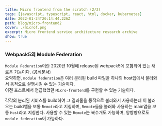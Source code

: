 ```yaml
---
title: Micro frontend from the scratch (2/2)
tags: [javascript, typescript, react, html, docker, kubernetes]
date: 2022-01-24T20:14:44.226Z
path: blog/micro-frontend2
cover: ./microf.png
excerpt: Micro frontend service architecture research archive
show: true
---
```


### Webpack5의 Module Federation

`Module Federation`이란 2020년 10월에 release된 webpack5에 포함되어 있는 새로운 기능이다. ([공식문서](https://webpack.js.org/blog/2020-10-10-webpack-5-release/))<br/>
요약하면, `module federation`은 여러 분리된 build 파일을 하나의 host앱에서 불러와서 동적으로 실행시킬 수 있는 기술이다.<br/>
이전 포스트에서 언급했었던 `Micro-frontend`를 구현할 수 있는 기술이다. <br/>

각각의 분리된 서비스를 build하여 그 결과물을 동적으로 불러와서 사용하는데 이 불러오는 build앱을 보통 `Remote`라고 지칭하며,
`Remote`들을 불러와 사용하는 main앱을 보통 `Host`라고 지칭한다. 사용할 수 있는 `Remote`는 복수개도 가능하며, 양방향으로도 `module federation`이 가능하다.
